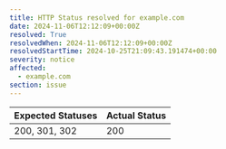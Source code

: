 ```yaml
---
title: HTTP Status resolved for example.com
date: 2024-11-06T12:12:09+00:00Z
resolved: True
resolvedWhen: 2024-11-06T12:12:09+00:00Z
resolvedStartTime: 2024-10-25T21:09:43.191474+00:00
severity: notice
affected:
  - example.com
section: issue
---
```


| Expected Statuses | Actual Status  |
|-------------------|----------------|
| 200, 301, 302 | 200 |
